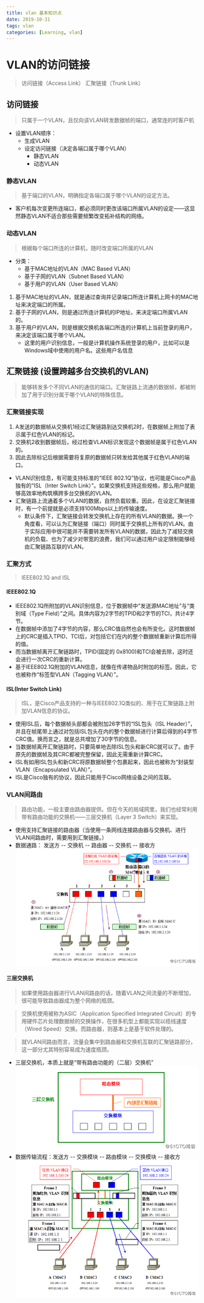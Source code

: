 ```yaml
---
title: vlan 基本知识点
date: 2019-10-31
tags: vlan
categories: [Learning, vlan]
---
```


# VLAN的访问链接
> 访问链接（Access Link）
> 汇聚链接（Trunk Link）

## 访问链接
> 只属于一个VLAN，且仅向该VLAN转发数据帧的端口，通常连的时客户机

- 设置VLAN顺序：
  - 生成VLAN
  - 设定访问链接（决定各端口属于哪个VLAN）
    - 静态VLAN
    - 动态VLAN

### 静态VLAN
> 基于端口的VLAN，明确指定各端口属于哪个VLAN的设定方法。

- 客户机每次变更所连端口，都必须同时更改该端口所属VLAN的设定——这显然静态VLAN不适合那些需要频繁改变拓补结构的网络。

### 动态VLAN
> 根据每个端口所连的计算机，随时改变端口所属的VLAN

- 分类：
  - 基于MAC地址的VLAN（MAC Based VLAN）
  - 基于子网的VLAN（Subnet Based VLAN）
  - 基于用户的VLAN（User Based VLAN）

1. 基于MAC地址的VLAN，就是通过查询并记录端口所连计算机上网卡的MAC地址来决定端口的所属。
2. 基于子网的VLAN，则是通过所连计算机的IP地址，来决定端口所属VLAN的。
3. 基于用户的VLAN，则是根据交换机各端口所连的计算机上当前登录的用户，来决定该端口属于哪个VLAN。
    - 这里的用户识别信息，一般是计算机操作系统登录的用户，比如可以是Windows域中使用的用户名。这些用户名信息

## 汇聚链接 (设置跨越多台交换机的VLAN)
> 能够转发多个不同VLAN的通信的端口。汇聚链路上流通的数据帧，都被附加了用于识别分属于哪个VLAN的特殊信息。

### 汇聚链接实现
1. A发送的数据帧从交换机1经过汇聚链路到达交换机2时，在数据帧上附加了表示属于红色VLAN的标记。
2. 交换机2收到数据帧后，经过检查VLAN标识发现这个数据帧是属于红色VLAN的。
3. 因此去除标记后根据需要将复原的数据帧只转发给其他属于红色VLAN的端口。
- VLAN识别信息，有可能支持标准的“IEEE 802.1Q”协议，也可能是Cisco产品独有的“ISL（Inter Switch Link）”。如果交换机支持这些规格，那么用户就能够高效率地构筑横跨多台交换机的VLAN。
- 汇聚链路上流通着多个VLAN的数据，自然负载较重。因此，在设定汇聚链接时，有一个前提就是必须支持100Mbps以上的传输速度。
  - 默认条件下，汇聚链接会转发交换机上存在的所有VLAN的数据。换一个角度看，可以认为汇聚链接（端口）同时属于交换机上所有的VLAN。由于实际应用中很可能并不需要转发所有VLAN的数据，因此为了减轻交换机的负载、也为了减少对带宽的浪费，我们可以通过用户设定限制能够经由汇聚链路互联的VLAN。
### 汇聚方式
> IEEE802.1Q and ISL
#### IEEE802.1Q
- IEEE802.1Q所附加的VLAN识别信息，位于数据帧中“发送源MAC地址”与“类别域（Type Field）”之间。具体内容为2字节的TPID和2字节的TCI，共计4字节。
- 在数据帧中添加了4字节的内容，那么CRC值自然也会有所变化。这时数据帧上的CRC是插入TPID、TCI后，对包括它们在内的整个数据帧重新计算后所得的值。
- 而当数据帧离开汇聚链路时，TPID(固定的 0x8100)和TCI会被去除，这时还会进行一次CRC的重新计算。
- 基于IEEE802.1Q附加的VLAN信息，就像在传递物品时附加的标签。因此，它也被称作“标签型VLAN（Tagging VLAN）”。

#### ISL(Inter Switch Link)
> ISL，是Cisco产品支持的一种与IEEE802.1Q类似的、用于在汇聚链路上附加VLAN信息的协议。

- 使用ISL后，每个数据帧头部都会被附加26字节的“ISL包头（ISL Header）”，并且在帧尾带上通过对包括ISL包头在内的整个数据帧进行计算后得到的4字节CRC值。换而言之，就是总共增加了30字节的信息。
- 当数据帧离开汇聚链路时，只要简单地去除ISL包头和新CRC就可以了。由于原先的数据帧及其CRC都被完整保留，因此无需重新计算CRC。
- ISL有如用ISL包头和新CRC将原数据帧整个包裹起来，因此也被称为“封装型VLAN（Encapsulated VLAN）”。
- ISL是Cisco独有的协议，因此只能用于Cisco网络设备之间的互联。

### VLAN间路由
> 路由功能，一般主要由路由器提供。但在今天的局域网里，我们也经常利用带有路由功能的交换机——三层交换机（Layer 3 Switch）来实现。

- 使用支持汇聚链接的路由器（当使用一条网线连接路由器与交换机、进行VLAN间路由时，需要用到汇聚链接。）
- 数据通路： 发送方 -- 交换机 -- 路由器 -- 交换机 -- 接收方
![](../../assets/vlan/diff_vlan_com.png)

#### 三层交换机
> 如果使用路由器进行VLAN间路由的话，随着VLAN之间流量的不断增加，很可能导致路由器成为整个网络的瓶颈。

> 交换机使用被称为ASIC（Application Specified Integrated Circuit）的专用硬件芯片处理数据帧的交换操作，在很多机型上都能实现以缆线速度（Wired Speed）交换。而路由器，则基本上是基于软件处理的。

> 就VLAN间路由而言，流量会集中到路由器和交换机互联的汇聚链路部分，这一部分尤其特别容易成为速度瓶颈。

- 三层交换机，本质上就是“带有路由功能的（二层）交换机”
![](../../assets/vlan/3layer_switch.png)
- 数据传输流程：发送方 -- 交换模块 -- 路由模块 -- 交换模块 -- 接收方
![](../../assets/vlan/interplay_3layer_switch.png)

